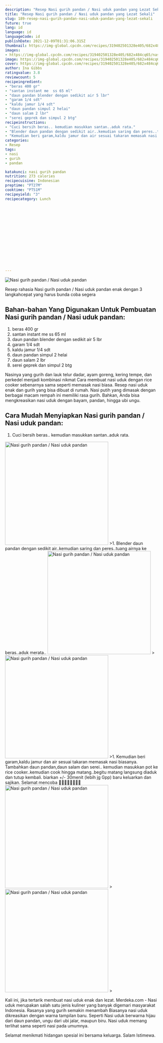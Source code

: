 ```yaml
---
description: "Resep Nasi gurih pandan / Nasi uduk pandan yang Lezat Sekali"
title: "Resep Nasi gurih pandan / Nasi uduk pandan yang Lezat Sekali"
slug: 189-resep-nasi-gurih-pandan-nasi-uduk-pandan-yang-lezat-sekali
future: true
lang: id
language: id
languageCode: id
publishDate: 2021-12-09T01:31:06.315Z 
thumbnail: https://img-global.cpcdn.com/recipes/319402501328e405/682x484cq65/nasi-gurih-pandan-nasi-uduk-pandan-foto-resep-utama.webp
images:
- https://img-global.cpcdn.com/recipes/319402501328e405/682x484cq65/nasi-gurih-pandan-nasi-uduk-pandan-foto-resep-utama.webp
image: https://img-global.cpcdn.com/recipes/319402501328e405/682x484cq65/nasi-gurih-pandan-nasi-uduk-pandan-foto-resep-utama.webp
cover: https://img-global.cpcdn.com/recipes/319402501328e405/682x484cq65/nasi-gurih-pandan-nasi-uduk-pandan-foto-resep-utama.webp
author: Ina Gibbs
ratingvalue: 3.8
reviewcount: 5
recipeingredient:
- "beras 400 gr"
- "santan instant me  ss 65 ml"
- "daun pandan blender dengan sedikit air 5 lbr"
- "garam 1/4 sdt"
- "kaldu jamur 1/4 sdt"
- "daun pandan simpul 2 helai"
- "daun salam 2 lbr"
- "serei geprek dan simpul 2 btg"
recipeinstructions:
- "Cuci bersih beras.. kemudian masukkan santan..aduk rata."
- "Blender daun pandan dengan sedikit air..kemudian saring dan peres..tuang airnya ke beras..aduk merata.."
- "Kemudian beri garam,kaldu jamur dan air sesuai takaran memasak nasi biasanya. Tambahkan daun pandan,daun salam dan serei.. kemudian masukkan pot ke rice cooker..kemudian cook hingga matang..begitu matang langsung diaduk dan tutup kembali. biarkan +/- 30menit (lebih jg Gpp) baru keluarkan dan sajikan. Selamat mencoba 🙏🙏🤗🤗🥰🥰💪😁"
categories:
- Resep
tags:
- nasi
- gurih
- pandan

katakunci: nasi gurih pandan 
nutrition: 273 calories
recipecuisine: Indonesian
preptime: "PT27M"
cooktime: "PT51M"
recipeyield: "3"
recipecategory: Lunch


     
    
    
    
    
    
    
    
    
    
    
      
    
---
```



![Nasi gurih pandan / Nasi uduk pandan](https://img-global.cpcdn.com/recipes/319402501328e405/682x484cq65/nasi-gurih-pandan-nasi-uduk-pandan-foto-resep-utama.webp)

Resep rahasia Nasi gurih pandan / Nasi uduk pandan  enak dengan 3 langkahcepat yang harus bunda coba segera

<!--inarticleads1-->

## Bahan-bahan Yang Digunakan Untuk Pembuatan Nasi gurih pandan / Nasi uduk pandan:

1. beras 400 gr
1. santan instant me  ss 65 ml
1. daun pandan blender dengan sedikit air 5 lbr
1. garam 1/4 sdt
1. kaldu jamur 1/4 sdt
1. daun pandan simpul 2 helai
1. daun salam 2 lbr
1. serei geprek dan simpul 2 btg

Nasinya yang gurih dan lauk telur dadar, ayam goreng, kering tempe, dan perkedel menjadi kombinasi nikmat Cara membuat nasi uduk dengan rice cooker sebenarnya sama seperti memasak nasi biasa. Resep nasi uduk enak dan gurih yang bisa dibuat di rumah. Nasi putih yang dimasak dengan berbagai macam rempah ini memiliki rasa gurih. Bahkan, Anda bisa mengkreasikan nasi uduk dengan bayam, pandan, hingga ubi ungu. 

<!--inarticleads2-->

## Cara Mudah Menyiapkan Nasi gurih pandan / Nasi uduk pandan:

1. Cuci bersih beras.. kemudian masukkan santan..aduk rata.
<img class="lazyload" data-src="https://img-global.cpcdn.com/steps/1064dd47220bd099/160x128cq70/nasi-gurih-pandan-nasi-uduk-pandan-langkah-memasak-1-foto.webp" alt="Nasi gurih pandan / Nasi uduk pandan" width="340" height="340">
>1. Blender daun pandan dengan sedikit air..kemudian saring dan peres..tuang airnya ke beras..aduk merata..
<img class="lazyload" data-src="https://img-global.cpcdn.com/steps/838921d810f6933a/160x128cq70/nasi-gurih-pandan-nasi-uduk-pandan-langkah-memasak-2-foto.webp" alt="Nasi gurih pandan / Nasi uduk pandan" width="340" height="340">
><img class="lazyload" data-src="https://img-global.cpcdn.com/steps/c6a73fbb997c2da2/160x128cq70/nasi-gurih-pandan-nasi-uduk-pandan-langkah-memasak-2-foto.webp" alt="Nasi gurih pandan / Nasi uduk pandan" width="340" height="340">
>1. Kemudian beri garam,kaldu jamur dan air sesuai takaran memasak nasi biasanya. Tambahkan daun pandan,daun salam dan serei.. kemudian masukkan pot ke rice cooker..kemudian cook hingga matang..begitu matang langsung diaduk dan tutup kembali. biarkan +/- 30menit (lebih jg Gpp) baru keluarkan dan sajikan. Selamat mencoba 🙏🙏🤗🤗🥰🥰💪😁
<img class="lazyload" data-src="https://img-global.cpcdn.com/steps/3ee5c8854e9f0efd/160x128cq70/nasi-gurih-pandan-nasi-uduk-pandan-langkah-memasak-3-foto.webp" alt="Nasi gurih pandan / Nasi uduk pandan" width="340" height="340">
><img class="lazyload" data-src="https://img-global.cpcdn.com/steps/b38a3978c900693f/160x128cq70/nasi-gurih-pandan-nasi-uduk-pandan-langkah-memasak-3-foto.webp" alt="Nasi gurih pandan / Nasi uduk pandan" width="340" height="340">
>

Kali ini, jika tertarik membuat nasi uduk enak dan lezat. Merdeka.com - Nasi uduk merupakan salah satu jenis kuliner yang banyak digemari masyarakat Indonesia. Rasanya yang gurih semakin menambah Biasanya nasi uduk dikreasikan dengan warna tampilan baru. Seperti Nasi uduk berwarna hijau dari daun pandan, ungu dari ubi jalar, maupun biru. Nasi uduk memang terlihat sama seperti nasi pada umumnya. 

Selamat menikmati hidangan spesial ini bersama keluarga. Salam Istimewa.
